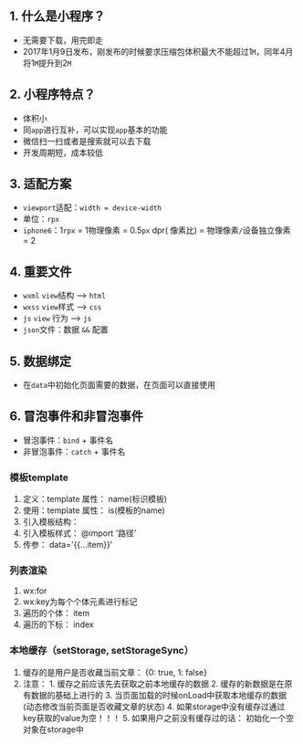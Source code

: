 ## 1. 什么是小程序？

- 无需要下载，用完即走
- 2017年1月9日发布，刚发布的时候要求压缩包体积最大不能超过1`M`，同年4月将1`M`提升到2`M`

## 2. 小程序特点？

- 体积小
- 同`app`进行互补，可以实现`app`基本的功能
- 微信扫一扫或者是搜索就可以去下载
- 开发周期短，成本较低

## 3. 适配方案

- `viewport`适配：`width = device-width`
- 单位：`rpx`
- `iphone6`：1`rpx` = 1物理像素 = 0.5`px`  dpr( 像素比) = 物理像素`/`设备独立像素 = 2

## 4. 重要文件

- `wxml` `view`结构  --> `html`
- `wxss` `view`样式  -->  `css`
- `js` `view` 行为  -->  `js`
- `json`文件：数据 `&&` 配置

## 5. 数据绑定

- 在`data`中初始化页面需要的数据，在页面可以直接使用

## 6. 冒泡事件和非冒泡事件

- 冒泡事件：`bind` + 事件名
- 非冒泡事件：`catch` + 事件名

### 模板template
  1. 定义：template 属性： name(标识模板)
  2. 使用：template 属性： is(模板的name)
  3. 引入模板结构： <import src='路径'/>
  4. 引入模板样式： @import '路径'
  5. 传参： data='{{...item}}'
### 列表渲染
  1. wx:for
  2. wx:key为每个个体元素进行标记
  3. 遍历的个体： item
  4. 遍历的下标： index
### 本地缓存（setStorage, setStorageSync）
  1. 缓存的是用户是否收藏当前文章： {0: true, 1: false}
  2. 注意：
    1. 缓存之前应该先去获取之前本地缓存的数据
    2. 缓存的新数据是在原有数据的基础上进行的
    3. 当页面加载的时候onLoad中获取本地缓存的数据(动态修改当前页面是否收藏文章的状态)
    4. 如果storage中没有缓存过通过key获取的value为空！！！
    5. 如果用户之前没有缓存过的话： 初始化一个空对象在storage中